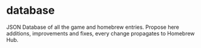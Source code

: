 # database
JSON Database of all the game and homebrew entries. Propose here additions, improvements and fixes, every change propagates to Homebrew Hub.

